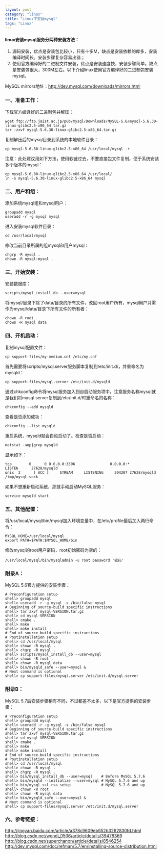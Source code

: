 ```yaml
---
layout: post
category: "linux"
title: "Linux下安装mysql"
tags: "Linux"
---
```


#### linux安装mysql服务分两种安装方法：
1. 源码安装，优点是安装包比较小，只有十多M，缺点是安装依赖的库多，安装编译时间长，安装步骤复杂容易出错；  
2. 使用官方编译好的二进制文件安装，优点是安装速度快，安装步骤简单，缺点是安装包很大，300M左右。以下介绍linux使用官方编译好的二进制包安装mysql。  

MySQL mirrors地址：<http://dev.mysql.com/downloads/mirrors.html>  

### 一、准备工作：
下载官方编译好的二进制包并解压：  

    wget ftp://ftp.jaist.ac.jp/pub/mysql/Downloads/MySQL-5.6/mysql-5.6.30-linux-glibc2.5-x86_64.tar.gz
    tar -zxvf mysql-5.6.30-linux-glibc2.5-x86_64.tar.gz

复制解压后的mysql目录到系统的本地软件目录：  

    cp mysql-5.6.30-linux-glibc2.5-x86_64 /usr/local/mysql -r

注意：此处建议用如下方法，使用软链过去，不要直接包文件复制，便于系统安装多个版本的mysql：  

    cp mysql-5.6.30-linux-glibc2.5-x86_64 /usr/local/
    ln -s mysql-5.6.30-linux-glibc2.5-x86_64 mysql

### 二、用户和组：
添加系统mysql组和mysql用户：  

    groupadd mysql
    useradd -r -g mysql mysql

进入安装mysql软件目录：  

    cd /usr/local/mysql

修改当前目录所属的组mysql和用户mysql：  

    chgrp -R mysql .
    chown -R mysql:mysql .

### 三、开始安装：
安装数据库：

    scripts/mysql_install_db --user=mysql

将mysql/目录下除了data/目录的所有文件，改回root用户所有，mysql用户只需作为mysql/data/目录下所有文件的所有者：

    chown -R root .
    chown -R mysql data

### 四、开机启动：
复制mysql配置文件：

    cp support-files/my-medium.cnf /etc/my.cnf

首先需要将scripts/mysql.server服务脚本复制到/etc/init.d/，并重命名为mysqld：  

    cp support-files/mysql.server /etc/init.d/mysqld

通过chkconfig命令将mysql服务加入到自启动服务项中，注意服务名称mysql就是我们将mysql.server复制到/etc/init.d/时重命名的名称：  

    chkconfig --add mysqld

查看是否添加成功：  

    chkconfig --list mysqld

重启系统，mysqld就会自动启动了。检查是否启动：  

    netstat -anp|grep mysqld

显示如下：  

    tcp        0      0 0.0.0.0:3306                0.0.0.0:*                   LISTEN      27628/mysqld
    unix  2      [ ACC ]     STREAM     LISTENING     204207 27628/mysqld        /tmp/mysql.sock

如果不想重新启动系统，那就手动启动MySQL服务：  

    service mysqld start

### 五、其他配置：
将/usr/local/mysql/bin/mysql加入环境变量中，在/etc/profile最后加入两行命令：

    MYSQL_HOME=/usr/local/mysql
    export PATH=$PATH:$MYSQL_HOME/bin

修改mysql的root用户密码，root初始密码为空的：

    /usr/local/mysql/bin/mysqladmin -u root password '密码'

### 附录A：

MySQL 5.6官方提供的安装步骤：  

    # Preconfiguration setup
    shell> groupadd mysql
    shell> useradd -r -g mysql -s /bin/false mysql
    # Beginning of source-build specific instructions
    shell> tar zxvf mysql-VERSION.tar.gz
    shell> cd mysql-VERSION
    shell> cmake .
    shell> make
    shell> make install
    # End of source-build specific instructions
    # Postinstallation setup
    shell> cd /usr/local/mysql
    shell> chown -R mysql .
    shell> chgrp -R mysql .
    shell> scripts/mysql_install_db --user=mysql
    shell> chown -R root .
    shell> chown -R mysql data
    shell> bin/mysqld_safe --user=mysql &
    # Next command is optional
    shell> cp support-files/mysql.server /etc/init.d/mysql.server

### 附录B：

MySQL 5.7后安装步骤稍有不同，不过都差不太多，以下是官方提供的安装步骤：  

    # Preconfiguration setup
    shell> groupadd mysql
    shell> useradd -r -g mysql -s /bin/false mysql
    # Beginning of source-build specific instructions
    shell> tar zxvf mysql-VERSION.tar.gz
    shell> cd mysql-VERSION
    shell> cmake .
    shell> make
    shell> make install
    # End of source-build specific instructions
    # Postinstallation setup
    shell> cd /usr/local/mysql
    shell> chown -R mysql .
    shell> chgrp -R mysql .
    shell> bin/mysql_install_db --user=mysql    # Before MySQL 5.7.6
    shell> bin/mysqld --initialize --user=mysql # MySQL 5.7.6 and up
    shell> bin/mysql_ssl_rsa_setup              # MySQL 5.7.6 and up
    shell> chown -R root .
    shell> chown -R mysql data
    shell> bin/mysqld_safe --user=mysql &
    # Next command is optional
    shell> cp support-files/mysql.server /etc/init.d/mysql.server

### 六、参考链接：
<http://jingyan.baidu.com/article/a378c9609eb652b3282830fd.html>  
<http://blog.csdn.net/wendi_0506/article/details/39478369>  
<http://blog.csdn.net/superchanon/article/details/8546254>  
<http://dev.mysql.com/doc/refman/5.7/en/installing-source-distribution.html>
